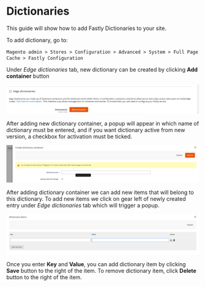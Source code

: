 # Dictionaries

This guide will show how to add Fastly Dictionaries to your site. 

To add dictionary, go to:
```
Magento admin > Stores > Configuration > Advanced > System > Full Page Cache > Fastly Configuration
```
Under *Edge dictionaries* tab, new dictionary can be created by clicking **Add container** button

![Dictionaries](../images/guides/dictionaries/dictionaries.png "Dictionaries")

After adding new dictionary container, a popup will appear in which name of dictionary must be entered, and if you want
dictionary active from new version, a checkbox for activation must be ticked.

![Dictionaries_Add_Container](../images/guides/dictionaries/dictionary-container.png "Dictionaries Add Container")

After adding dictionary container we can add new items that will belong to this dictionary. 
To add new items we click on gear left of newly created entry under *Edge dictionaries* tab which will trigger a popup.

![Dictionaries_Item](../images/guides/dictionaries/dictionary-item.png "Dictionary Item")

Once you enter **Key** and **Value**, you can add dictionary item by clicking **Save** button to the right of the item.
To remove dictionary item, click **Delete** button to the right of the item.
